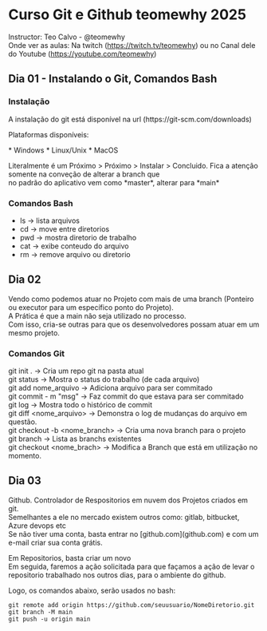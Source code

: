 # Curso Git e Github teomewhy 2025
Instructor: Teo Calvo - @teomewhy <br>
Onde ver as aulas: Na twitch (https://twitch.tv/teomewhy) ou no Canal dele do Youtube (https://youtube.com/teomewhy)

## Dia 01 - Instalando o Git, Comandos Bash

### Instalação
</p> A instalação do git está disponível na url (https://git-scm.com/downloads) </p>
<p>Plataformas disponíveis: </p>
* Windows
* Linux/Unix
* MacOS

<p>Literalmente é um Próximo > Próximo > Instalar > Concluido. Fica a atenção somente na conveção de alterar a branch que <br> 
no padrão do aplicativo vem como *master*, alterar para *main*
</p>

### Comandos Bash
* ls -> lista arquivos
* cd -> move entre diretorios
* pwd -> mostra diretorio de trabalho
* cat -> exibe conteudo do arquivo
* rm -> remove arquivo ou diretorio

## Dia 02

Vendo como podemos atuar no Projeto com mais de uma branch (Ponteiro ou executor para um específico ponto do Projeto). <br> 
A Prática é que a main não seja utilizado no processo. <br>
Com isso, cria-se outras para que os desenvolvedores possam atuar em um mesmo projeto.

### Comandos Git

git init .                      -> Cria um repo git na pasta atual <br>
git status                      -> Mostra o status do trabalho (de cada arquivo) <br>
git add nome_arquivo            -> Adiciona arquivo para ser commitado <br>
git commit - m "msg"            -> Faz commit do que estava para ser commitado <br>
git log                         -> Mostra todo o histórico de commit <br>
git diff <nome_arquivo>         -> Demonstra o log de mudanças do arquivo em questão. <br>
git checkout -b <nome_branch>   -> Cria uma nova branch para o projeto <br>
git branch                      -> Lista as branchs existentes <br>
git checkout <nome_brach>       -> Modifica a Branch que está em utilização no momento.

## Dia 03
<p>Github. Controlador de Respositorios em nuvem dos Projetos criados em git.<br>
Semelhantes a ele no mercado existem outros como: gitlab, bitbucket, Azure devops etc <br>
Se não tiver uma conta, basta entrar no [github.com](github.com) e com um e-mail criar sua conta grátis. </p>

Em Repositorios, basta criar um novo<br>
Em seguida, faremos a ação solicitada para que façamos a ação de levar o repositorio trabalhado nos outros dias, para o ambiente do github.<br>

Logo, os comandos abaixo, serão usados no bash:
```
git remote add origin https://github.com/seuusuario/NomeDiretorio.git
git branch -M main
git push -u origin main
```
